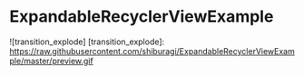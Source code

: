 # ExpandableRecyclerViewExample

![transition_explode]
[transition_explode]: https://raw.githubusercontent.com/shiburagi/ExpandableRecyclerViewExample/master/preview.gif
